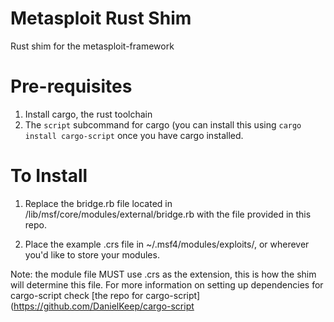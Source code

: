 # Metasploit Rust Shim
Rust shim for the metasploit-framework

# Pre-requisites 
1. Install cargo, the rust toolchain
2. The `script` subcommand for cargo (you can install this using `cargo install cargo-script` once you have cargo installed.

# To Install

1. Replace the bridge.rb file located in <your base msf framework directory>/lib/msf/core/modules/external/bridge.rb
  with the file provided in this repo.
  
2. Place the example .crs file in ~/.msf4/modules/exploits/, or wherever you'd like to store your modules.

Note: the module file MUST use .crs as the extension, this is how the shim will determine this file.
For more information on setting up dependencies for cargo-script check [the repo for cargo-script](https://github.com/DanielKeep/cargo-script
  
